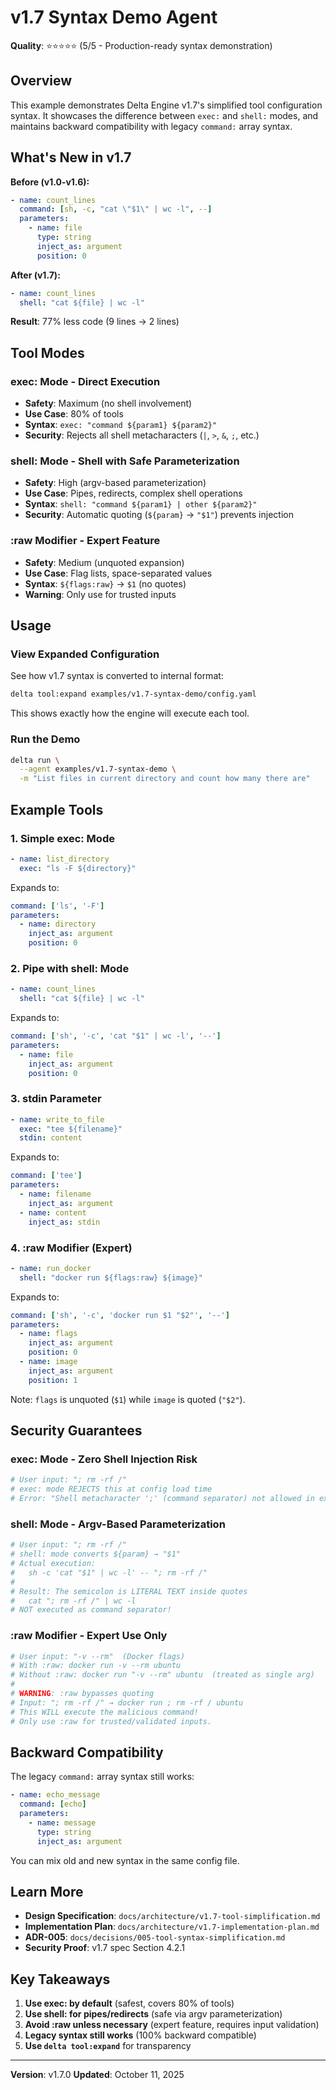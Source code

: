 # v1.7 Syntax Demo Agent

**Quality**: ⭐⭐⭐⭐⭐ (5/5 - Production-ready syntax demonstration)

## Overview

This example demonstrates Delta Engine v1.7's simplified tool configuration syntax.
It showcases the difference between `exec:` and `shell:` modes, and maintains
backward compatibility with legacy `command:` array syntax.

## What's New in v1.7

**Before (v1.0-v1.6):**
```yaml
- name: count_lines
  command: [sh, -c, "cat \"$1\" | wc -l", --]
  parameters:
    - name: file
      type: string
      inject_as: argument
      position: 0
```

**After (v1.7):**
```yaml
- name: count_lines
  shell: "cat ${file} | wc -l"
```

**Result**: 77% less code (9 lines → 2 lines)

## Tool Modes

### exec: Mode - Direct Execution
- **Safety**: Maximum (no shell involvement)
- **Use Case**: 80% of tools
- **Syntax**: `exec: "command ${param1} ${param2}"`
- **Security**: Rejects all shell metacharacters (`|`, `>`, `&`, `;`, etc.)

### shell: Mode - Shell with Safe Parameterization
- **Safety**: High (argv-based parameterization)
- **Use Case**: Pipes, redirects, complex shell operations
- **Syntax**: `shell: "command ${param1} | other ${param2}"`
- **Security**: Automatic quoting (`${param}` → `"$1"`) prevents injection

### :raw Modifier - Expert Feature
- **Safety**: Medium (unquoted expansion)
- **Use Case**: Flag lists, space-separated values
- **Syntax**: `${flags:raw}` → `$1` (no quotes)
- **Warning**: Only use for trusted inputs

## Usage

### View Expanded Configuration

See how v1.7 syntax is converted to internal format:

```bash
delta tool:expand examples/v1.7-syntax-demo/config.yaml
```

This shows exactly how the engine will execute each tool.

### Run the Demo

```bash
delta run \
  --agent examples/v1.7-syntax-demo \
  -m "List files in current directory and count how many there are"
```

## Example Tools

### 1. Simple exec: Mode
```yaml
- name: list_directory
  exec: "ls -F ${directory}"
```

Expands to:
```yaml
command: ['ls', '-F']
parameters:
  - name: directory
    inject_as: argument
    position: 0
```

### 2. Pipe with shell: Mode
```yaml
- name: count_lines
  shell: "cat ${file} | wc -l"
```

Expands to:
```yaml
command: ['sh', '-c', 'cat "$1" | wc -l', '--']
parameters:
  - name: file
    inject_as: argument
    position: 0
```

### 3. stdin Parameter
```yaml
- name: write_to_file
  exec: "tee ${filename}"
  stdin: content
```

Expands to:
```yaml
command: ['tee']
parameters:
  - name: filename
    inject_as: argument
  - name: content
    inject_as: stdin
```

### 4. :raw Modifier (Expert)
```yaml
- name: run_docker
  shell: "docker run ${flags:raw} ${image}"
```

Expands to:
```yaml
command: ['sh', '-c', 'docker run $1 "$2"', '--']
parameters:
  - name: flags
    inject_as: argument
    position: 0
  - name: image
    inject_as: argument
    position: 1
```

Note: `flags` is unquoted (`$1`) while `image` is quoted (`"$2"`).

## Security Guarantees

### exec: Mode - Zero Shell Injection Risk
```python
# User input: "; rm -rf /"
# exec: mode REJECTS this at config load time
# Error: "Shell metacharacter ';' (command separator) not allowed in exec: mode"
```

### shell: Mode - Argv-Based Parameterization
```python
# User input: "; rm -rf /"
# shell: mode converts ${param} → "$1"
# Actual execution:
#   sh -c 'cat "$1" | wc -l' -- "; rm -rf /"
#
# Result: The semicolon is LITERAL TEXT inside quotes
#   cat "; rm -rf /" | wc -l
# NOT executed as command separator!
```

### :raw Modifier - Expert Use Only
```python
# User input: "-v --rm"  (Docker flags)
# With :raw: docker run -v --rm ubuntu
# Without :raw: docker run "-v --rm" ubuntu  (treated as single arg)
#
# WARNING: :raw bypasses quoting
# Input: "; rm -rf /" → docker run ; rm -rf / ubuntu
# This WILL execute the malicious command!
# Only use :raw for trusted/validated inputs.
```

## Backward Compatibility

The legacy `command:` array syntax still works:

```yaml
- name: echo_message
  command: [echo]
  parameters:
    - name: message
      type: string
      inject_as: argument
```

You can mix old and new syntax in the same config file.

## Learn More

- **Design Specification**: `docs/architecture/v1.7-tool-simplification.md`
- **Implementation Plan**: `docs/architecture/v1.7-implementation-plan.md`
- **ADR-005**: `docs/decisions/005-tool-syntax-simplification.md`
- **Security Proof**: v1.7 spec Section 4.2.1

## Key Takeaways

1. **Use exec: by default** (safest, covers 80% of tools)
2. **Use shell: for pipes/redirects** (safe via argv parameterization)
3. **Avoid :raw unless necessary** (expert feature, requires input validation)
4. **Legacy syntax still works** (100% backward compatible)
5. **Use `delta tool:expand`** for transparency

---

**Version**: v1.7.0
**Updated**: October 11, 2025
